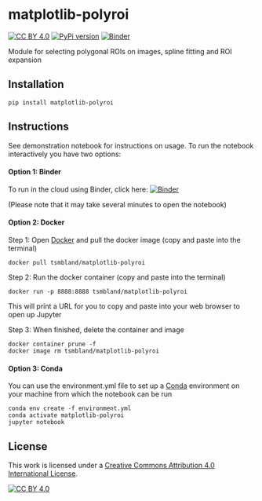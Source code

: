# matplotlib-polyroi

[![CC BY 4.0][cc-by-shield]][cc-by]
[![PyPi version](https://badgen.net/pypi/v/matplotlib-polyroi/)](https://pypi.org/project/matplotlib-polyroi)
[![Binder](https://mybinder.org/badge_logo.svg)](https://mybinder.org/v2/gh/tsmbland/matplotlib-polyroi/HEAD?filepath=%2Fscripts/Demonstration.ipynb)


Module for selecting polygonal ROIs on images, spline fitting and ROI expansion

## Installation

    pip install matplotlib-polyroi


## Instructions

See demonstration notebook for instructions on usage. To run the notebook interactively you have two options:

#### Option 1: Binder

To run in the cloud using Binder, click here: [![Binder](https://mybinder.org/badge_logo.svg)](https://mybinder.org/v2/gh/tsmbland/matplotlib-polyroi/HEAD?filepath=%2Fscripts/Demonstration.ipynb)

(Please note that it may take several minutes to open the notebook)

#### Option 2: Docker

Step 1: Open [Docker](https://www.docker.com/products/docker-desktop/) and pull the docker image (copy and paste into the terminal)

    docker pull tsmbland/matplotlib-polyroi

Step 2: Run the docker container (copy and paste into the terminal)

    docker run -p 8888:8888 tsmbland/matplotlib-polyroi

This will print a URL for you to copy and paste into your web browser to open up Jupyter

Step 3: When finished, delete the container and image
    
    docker container prune -f
    docker image rm tsmbland/matplotlib-polyroi

#### Option 3: Conda

You can use the environment.yml file to set up a [Conda](https://conda.io/projects/conda/en/latest/user-guide/getting-started.html) environment on your machine from which the notebook can be run

    conda env create -f environment.yml
    conda activate matplotlib-polyroi
    jupyter notebook

## License

This work is licensed under a
[Creative Commons Attribution 4.0 International License][cc-by].

[![CC BY 4.0][cc-by-image]][cc-by]

[cc-by]: http://creativecommons.org/licenses/by/4.0/
[cc-by-image]: https://i.creativecommons.org/l/by/4.0/88x31.png
[cc-by-shield]: https://img.shields.io/badge/License-CC%20BY%204.0-lightgrey.svg
